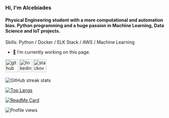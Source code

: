 ### Hi, I'm Alcebiades
####   Physical Engineering student with a more computational and automation bias. Python programming and a huge passion in Machine Learning, Data Science and IoT projects.

Skills: Python / Docker / ELK Stack / AWS / Machine Learning

- 🔭 I’m currently working on this page. 


[<img src='https://cdn.jsdelivr.net/npm/simple-icons@3.0.1/icons/github.svg' alt='github' height='40'>](https://github.com/AlceFilho)  [<img src='https://cdn.jsdelivr.net/npm/simple-icons@3.0.1/icons/linkedin.svg' alt='linkedin' height='40'>](https://www.linkedin.com/in/alcebiadesfilho/)  [<img src='https://cdn.jsdelivr.net/npm/simple-icons@3.0.1/icons/stackoverflow.svg' alt='stackoverflow' height='40'>](https://stackoverflow.com/users/14145420/alcefilho)  


![GitHub streak stats](https://github-readme-streak-stats.herokuapp.com/?user=AlceFilho&theme=tokyonight)  

[![Top Langs](https://github-readme-stats.vercel.app/api/top-langs/?username=AlceFilho&theme=tokyonight)](https://github.com/anuraghazra/github-readme-stats)

[![ReadMe Card](https://github-readme-stats.vercel.app/api/pin/?username=AlceFilho&repo=github-readme-stats)](https://github.com/anuraghazra/github-readme-stats)



![Profile views](https://gpvc.arturio.dev/AlceFilho)  


